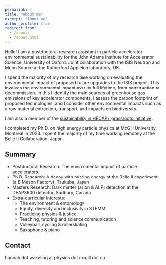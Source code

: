 ```yaml
---
permalink: /
title: "About me"
excerpt: "About me"
author_profile: true
redirect_from: 
  - /about/
  - /about.html
---
```


Hello! I am a postdoctoral research assistant in particle accelerator environmental sustainability for the John Adams Institute for Accelerator Science, University of Oxford. Joint collaboration with the ISIS Neutron and Muon Source at the Rutherford Appleton laboratory, UK.

I spend the majority of my research time working on evaluating the environmental impact of proposed future upgrades to the ISIS project. This involves the environmental impact over its full lifetime, from construction to decommission. In this I identify the main sources of greenhouse gas emissions of key accelerator components, I assess the carbon footprint of proposed technologies, and I consider other environmental impacts such as a raw material extraction, transport, and impacts on biodiversity.

I am also a member of the [sustainability in HECAP+ grassroots initiative](https://sustainable-hecap-plus.github.io/).

I completed my Ph.D. on high energy particle physics at McGill University, Montreal in 2023. I spent the majority of my time working remotely at the Belle II Collaboration, Japan.

Summary
-----
* Postdoctoral Research: The environmental impact of particle accelerators.
* Ph.D. Research: A decay with missing energy at the Belle II experiment (a $B$ Meson Factory), Tsukuba, Japan
* Masters Research: Dark matter (axion & ALP) detection at the DEAP3600 detector, Sudbury, Canada
* Extra-curricular interests:
  * The environment & entomology
  * Equity, diversity and inclusivity in STEMM
  * Practicing physics & justice
  * Teaching, tutoring and science communication
  * Volleyball, cycling & rollerskating
  * Saxophone & piano

Contact
-----
hannah dot wakeling at physics dot mcgill dot ca